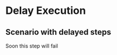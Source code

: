 # Delay Execution

## Scenario with delayed steps

<!-- @retry:delayExecution=1000,tries=1,initialDelay=1,delayFactor=1 -->

Soon this step will fail
